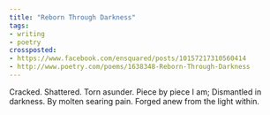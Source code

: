 ```yaml
---
title: "Reborn Through Darkness"
tags:
- writing
- poetry
crossposted:
- https://www.facebook.com/ensquared/posts/10157217310560414
- http://www.poetry.com/poems/1638348-Reborn-Through-Darkness
---
```

Cracked. Shattered. Torn asunder.
Piece by piece I am;
Dismantled in darkness.
By molten searing pain.
Forged anew from the light within.
